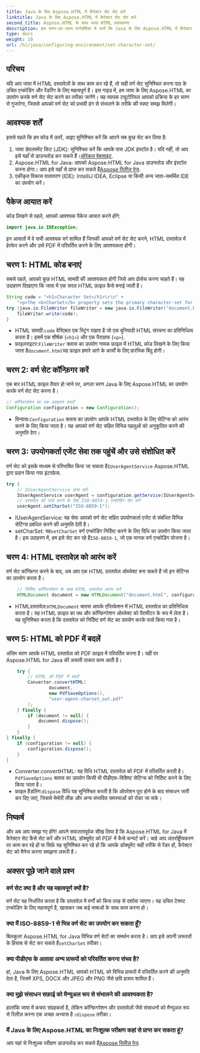 ```yaml
---
title: Java के लिए Aspose.HTML में कैरेक्टर सेट सेट करें
linktitle: Java के लिए Aspose.HTML में कैरेक्टर सेट सेट करें
second_title: Aspose.HTML के साथ जावा HTML प्रसंस्करण
description: इस चरण-दर-चरण मार्गदर्शिका में जानें कि Java के लिए Aspose.HTML में कैरेक्टर सेट कैसे सेट करें और HTML को PDF में कैसे बदलें। उचित टेक्स्ट एन्कोडिंग और रेंडरिंग सुनिश्चित करें।
type: docs
weight: 10
url: /hi/java/configuring-environment/set-character-set/
---
```

## परिचय
यदि आप जावा में HTML दस्तावेज़ों के साथ काम कर रहे हैं, तो सही वर्ण सेट सुनिश्चित करना पाठ के उचित एन्कोडिंग और रेंडरिंग के लिए महत्वपूर्ण है। इस गाइड में, हम जावा के लिए Aspose.HTML का उपयोग करके वर्ण सेट सेट करने का तरीका जानेंगे। यह व्यापक ट्यूटोरियल आपको प्रक्रिया के हर चरण से गुजारेगा, जिससे आपको वर्ण सेट को प्रभावी ढंग से संभालने के तरीके की स्पष्ट समझ मिलेगी।
## आवश्यक शर्तें
इससे पहले कि हम कोड में उतरें, आइए सुनिश्चित करें कि आपने सब कुछ सेट कर लिया है:
1.  जावा डेवलपमेंट किट (JDK): सुनिश्चित करें कि आपके पास JDK इंस्टॉल है। यदि नहीं, तो आप इसे यहाँ से डाउनलोड कर सकते हैं।[ओरेकल वेबसाइट](https://www.oracle.com/java/technologies/javase-downloads.html).
2.  Aspose.HTML for Java: आपको Aspose.HTML for Java डाउनलोड और इंस्टॉल करना होगा। आप इसे यहाँ से प्राप्त कर सकते हैं[Aspose रिलीज़ पेज](https://releases.aspose.com/html/java/).
3. एकीकृत विकास वातावरण (IDE): IntelliJ IDEA, Eclipse या किसी अन्य जावा-समर्थित IDE का उपयोग करें।

## पैकेज आयात करें
कोड लिखने से पहले, आपको आवश्यक पैकेज आयात करने होंगे:
```java
import java.io.IOException;
```
इन आयातों में वे सभी आवश्यक वर्ग शामिल हैं जिनकी आपको वर्ण सेट सेट करने, HTML दस्तावेज़ में हेरफेर करने और उसे PDF में परिवर्तित करने के लिए आवश्यकता होगी।

## चरण 1: HTML कोड बनाएं
सबसे पहले, आपको कुछ HTML सामग्री की आवश्यकता होगी जिसे आप प्रोसेस करना चाहते हैं। यह उदाहरण दिखाएगा कि जावा में एक सरल HTML फ़ाइल कैसे बनाई जाती है।
```java
String code = "<h1>Character Set</h1>\r\n" +
    "<p>The <b>CharSet</b> property sets the primary character-set for a document.</p>\r\n";
try (java.io.FileWriter fileWriter = new java.io.FileWriter("document.html")) {
    fileWriter.write(code);
}
```

-  HTML सामग्री:`code` वेरिएबल एक स्ट्रिंग रखता है जो एक बुनियादी HTML संरचना का प्रतिनिधित्व करता है। इसमें एक शीर्षक (`<h1>`) और एक पैराग्राफ (`<p>`).
-  फ़ाइलराइटर:`FileWriter` क्लास का उपयोग नामक फ़ाइल में HTML कोड लिखने के लिए किया जाता है`document.html`यह फ़ाइल हमारे आगे के कार्यों के लिए प्रारंभिक बिंदु होगी।
## चरण 2: वर्ण सेट कॉन्फ़िगर करें
एक बार HTML फ़ाइल तैयार हो जाने पर, अगला चरण Java के लिए Aspose.HTML का उपयोग करके वर्ण सेट सेट करना है।
```java
// कॉन्फ़िगरेशन का एक उदाहरण बनाएँ
Configuration configuration = new Configuration();
```

-  विन्यास:`Configuration` क्लास का उपयोग आपके HTML दस्तावेज़ के लिए सेटिंग्स को आरंभ करने के लिए किया जाता है। यह आपको वर्ण सेट सहित विभिन्न पहलुओं को अनुकूलित करने की अनुमति देगा।
## चरण 3: उपयोगकर्ता एजेंट सेवा तक पहुंचें और उसे संशोधित करें
 वर्ण सेट को इसके माध्यम से परिभाषित किया जा सकता है`IUserAgentService` Aspose.HTML द्वारा प्रदान किया गया इंटरफ़ेस.

```java
try {
    // IUserAgentService प्राप्त करें
    IUserAgentService userAgent = configuration.getService(IUserAgentService.class);
    // दस्तावेज़ को पार्स करने के लिए ISO-8859-1 एन्कोडिंग सेट करें
    userAgent.setCharSet("ISO-8859-1");
```

- IUserAgentService: यह सेवा आपको वर्ण सेट सहित उपयोगकर्ता एजेंट से संबंधित विभिन्न सेटिंग्स प्रबंधित करने की अनुमति देती है।
-  setCharSet: यह`setCharSet` वर्ण एन्कोडिंग निर्दिष्ट करने के लिए विधि का उपयोग किया जाता है। इस उदाहरण में, हम इसे सेट कर रहे हैं`ISO-8859-1`, जो एक मानक वर्ण एन्कोडिंग योजना है।
## चरण 4: HTML दस्तावेज़ को आरंभ करें
वर्ण सेट कॉन्फ़िगर करने के बाद, अब आप एक HTML दस्तावेज़ ऑब्जेक्ट बना सकते हैं जो इन सेटिंग्स का उपयोग करता है।

```java
    // निर्दिष्ट कॉन्फ़िगरेशन के साथ HTML दस्तावेज़ आरंभ करें
    HTMLDocument document = new HTMLDocument("document.html", configuration);
```

-  HTMLदस्तावेज़:`HTMLDocument` क्लास आपके एप्लिकेशन में HTML दस्तावेज़ का प्रतिनिधित्व करता है। यह HTML फ़ाइल का पथ और कॉन्फ़िगरेशन ऑब्जेक्ट को पैरामीटर के रूप में लेता है। यह सुनिश्चित करता है कि दस्तावेज़ को निर्दिष्ट वर्ण सेट का उपयोग करके पार्स किया गया है।
## चरण 5: HTML को PDF में बदलें
अंतिम चरण आपके HTML दस्तावेज़ को PDF फ़ाइल में परिवर्तित करना है। यहीं पर Aspose.HTML for Java की असली ताकत काम आती है।

```java
    try {
        // HTML को PDF में बदलें
        Converter.convertHTML(
                document,
                new PdfSaveOptions(),
                "user-agent-charset_out.pdf"
        );
    } finally {
        if (document != null) {
            document.dispose();
        }
    }
} finally {
    if (configuration != null) {
        configuration.dispose();
    }
}
```

-  Converter.convertHTML: यह विधि HTML दस्तावेज़ को PDF में परिवर्तित करती है।`PdfSaveOptions` क्लास का उपयोग किसी भी पीडीएफ-विशिष्ट सेटिंग्स को निर्दिष्ट करने के लिए किया जाता है।
-  फ़ाइल हैंडलिंग:`dispose` विधि यह सुनिश्चित करती है कि ऑपरेशन पूरा होने के बाद संसाधन जारी कर दिए जाएं, जिससे मेमोरी लीक और अन्य संभावित समस्याओं को रोका जा सके।

## निष्कर्ष
और अब आप समझ गए होंगे! आपने सफलतापूर्वक सीख लिया है कि Aspose.HTML for Java में कैरेक्टर सेट कैसे सेट करें और HTML डॉक्यूमेंट को PDF में कैसे कन्वर्ट करें। चाहे आप अंतर्राष्ट्रीयकरण पर काम कर रहे हों या सिर्फ़ यह सुनिश्चित कर रहे हों कि आपके डॉक्यूमेंट सही तरीके से रेंडर हों, कैरेक्टर सेट को मैनेज करना समझना ज़रूरी है।

## अक्सर पूछे जाने वाले प्रश्न
### वर्ण सेट क्या है और यह महत्वपूर्ण क्यों है?  
वर्ण सेट यह निर्धारित करता है कि दस्तावेज़ में वर्णों को किस तरह से दर्शाया जाएगा। यह उचित टेक्स्ट एन्कोडिंग के लिए महत्वपूर्ण है, खासकर जब कई भाषाओं के साथ काम करना हो।
### क्या मैं ISO-8859-1 से भिन्न वर्ण सेट का उपयोग कर सकता हूँ?  
 बिलकुल! Aspose.HTML for Java विभिन्न वर्ण सेटों का समर्थन करता है। आप इसे अपनी ज़रूरतों के हिसाब से सेट कर सकते हैं`setCharSet` तरीका।
### क्या पीडीएफ के अलावा अन्य प्रारूपों को परिवर्तित करना संभव है?  
हां, Java के लिए Aspose.HTML आपको HTML को विभिन्न प्रारूपों में परिवर्तित करने की अनुमति देता है, जिसमें XPS, DOCX और JPEG और PNG जैसे छवि प्रारूप शामिल हैं।
### क्या मुझे संसाधन सफ़ाई को मैन्युअल रूप से संभालने की आवश्यकता है?  
 हालांकि जावा में कचरा संग्रहकर्ता है, लेकिन कॉन्फ़िगरेशन और दस्तावेज़ों जैसे संसाधनों को मैन्युअल रूप से रिलीज़ करना एक अच्छा अभ्यास है।`dispose` तरीका।
### मैं Java के लिए Aspose.HTML का निःशुल्क परीक्षण कहां से प्राप्त कर सकता हूं?  
 आप यहां से निःशुल्क परीक्षण डाउनलोड कर सकते हैं[Aspose रिलीज़ पेज](https://releases.aspose.com/).